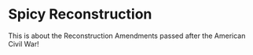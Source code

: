 # Spicy Reconstruction

This is about the Reconstruction Amendments passed after the American Civil War!
